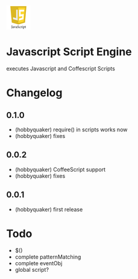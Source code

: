 ![Logo](admin/javascript.png)
# Javascript Script Engine

executes Javascript and Coffescript Scripts


# Changelog

## 0.1.0

* (hobbyquaker) require() in scripts works now
* (hobbyquaker) fixes


## 0.0.2

* (hobbyquaker) CoffeeScript support
* (hobbyquaker) fixes

## 0.0.1

* (hobbyquaker) first release

# Todo

* $() 
* complete patternMatching 
* complete eventObj 
* global script?